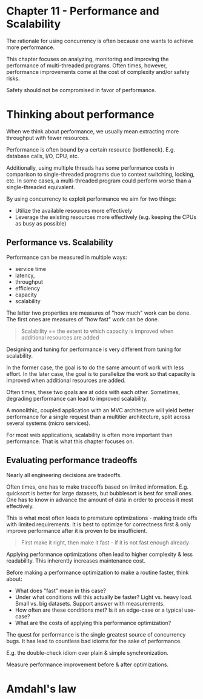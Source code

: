 # Chapter 11 - Performance and Scalability
The rationale for using concurrency is often because one wants to achieve more performance.

This chapter focuses on analyzing, monitoring and improving the performance of multi-threaded programs.
Often times, however, performance improvements come at the cost of complexity and/or safety risks.

Safety should not be compromised in favor of performance.

# Thinking about performance
When we think about performance, we usually mean extracting more throughput with fewer resources.

Performance is often bound by a certain resource (bottleneck). E.g. database calls, I/O, CPU, etc.

Additionally, using multiple threads has some performance costs in comparison to single-threaded programs due to context switching, locking, etc.
In some cases, a multi-threaded program could perform worse than a single-threaded equivalent.

By using concurrency to exploit performance we aim for two things:
 * Utilize the available resources more effectively
 * Leverage the existing resources more effectively (e.g. keeping the CPUs as busy as possible)

## Performance vs. Scalability
Performance can be measured in multiple ways:
 * service time
 * latency,
 * throughput
 * efficiency
 * capacity
 * scalability

The latter two properties are measures of "how much" work can be done. The first ones are measures of "how fast" work can be done.
> Scalability == the extent to which capacity is improved when additional resources are added

Designing and tuning for performance is very different from tuning for scalability.

In the former case, the goal is to do the same amount of work with less effort.
In the later case, the goal is to parallelize the work so that capacity is improved when additional resources are added.

Often times, these two goals are at odds with each other. Sometimes, degrading performance can lead to improved scalability.

A monolithic, coupled application with an MVC architecture will yield better performance for a single request than a multitier architecture, split across several systems (micro services).

For most web applications, scalability is often more important than performance. That is what this chapter focuses on.

## Evaluating performance tradeoffs
Nearly all engineering decisions are tradeoffs.

Often times, one has to make traceoffs based on limited information. E.g. quicksort is better for large datasets, but bubblesort is best for small ones.
One has to know in advance the amount of data in order to process it most effectively.

This is what most often leads to premature optimizations - making trade offs with limited requirements.
It is best to optimize for correctness first & only improve performance after it is proven to be insufficient.

> First make it right, then make it fast - if it is not fast enough already

Applying performance optimizations often lead to higher complexity & less readability. This inherently increases maintenance cost.

Before making a performance optimization to make a routine faster, think about:
 * What does "fast" mean in this case?
 * Under what conditions will this actually be faster? Light vs. heavy load. Small vs. big datasets. Support answer with measurements.
 * How often are these conditions met? Is it an edge-case or a typical use-case?
 * What are the costs of applying this performance optimization?

The quest for performance is the single greatest source of concurrency bugs. It has lead to countless bad idioms for the sake of performance.

E.g. the double-check idiom over plain & simple synchronization.

Measure performance improvement before & after optimizations.

# Amdahl's law

